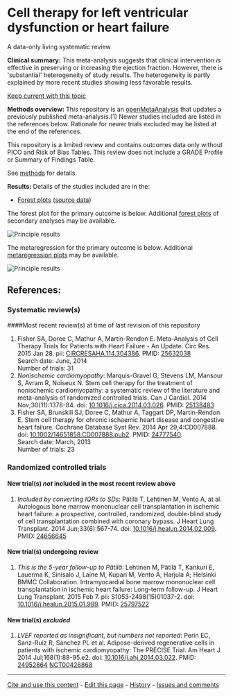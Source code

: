 # Cell therapy for left ventricular dysfunction or heart failure
A data-only living systematic review

**Clinical summary:** This meta-analysis suggests that clinical intervention *is* effective in preserving or increasing the ejection fraction. However, there is 'substantial' heterogeneity of study results. The heterogeneity is partly explained by more recent studies showing less favorable results.

[Keep current with this topic](Keep-up.md)

**Methods overview:** This repository is an [openMetaAnalysis](https://openmetaanalysis.github.io/) that updates a previously published meta-analysis.(1) Newer studies included are listed in the references below. Rationale for newer trials excluded may be listed at the end of the references. 

This repository is a limited review and contains outcomes data only without PICO and Risk of Bias Tables.  This review does not include a GRADE Profile or Summary of Findings Table.

See [methods](http://openmetaanalysis.github.io/methods.html) for details.

**Results:** Details of the studies included are in the:
* [Forest plots](../../tree/master/forest-plots) ([source data](../../tree/master/data))

The forest plot for the primary outcome is below. Additional [forest plots](../../tree/master/forest-plots) of secondary analyses may be available. 

![Principle results](https://raw.githubusercontent.com/openMetaAnalysis/Cell-therapy-for-left-ventricular-dysfunction/master/forest-plots/Outcome-Primary.png "Principle results")

The metaregression for the primary outcome is below. Additional [metaregression plots](../../tree/master/metaregression) may be available.

![Principle results](https://raw.githubusercontent.com/openMetaAnalysis/Cell-therapy-for-left-ventricular-dysfunction/master/metaregression/Outcome-Primary.png "Principle results - metaregression")

References:
----------------------------------
### Systematic review(s)
####Most recent review(s) at time of last revision of this repository
1. Fisher SA, Doree C, Mathur A, Martin-Rendon E. Meta-Analysis of Cell Therapy Trials for Patients with Heart Failure - An Update. Circ Res. 2015 Jan 28. pii: [CIRCRESAHA.114.304386](http://dx.doi.org/CIRCRESAHA.114.304386). PMID: [25632038](http://pubmed.gov/25632038)<br/>Search date: June, 2014<br/>Number of trials: 31
1. *Nonischemic cardiomyopathy*: Marquis-Gravel G, Stevens LM, Mansour S, Avram R, Noiseux N. Stem cell therapy for the treatment of nonischemic cardiomyopathy: a systematic review of the literature and meta-analysis of randomized controlled trials. Can J Cardiol. 2014 Nov;30(11):1378-84. doi: [10.1016/j.cjca.2014.03.026](http://dx.doi.org/10.1016/j.cjca.2014.03.026). PMID: [25138483](http://pubmed.gov/25138483)
1. Fisher SA, Brunskill SJ, Doree C, Mathur A, Taggart DP, Martin-Rendon E. Stem cell therapy for chronic ischaemic heart disease and congestive heart failure. Cochrane Database Syst Rev. 2014 Apr 29;4:CD007888. doi:
[10.1002/14651858.CD007888.pub2](http://dx.doi.org/10.1002/14651858.CD007888.pub2). PMID: [24777540](http://pubmed.gov/24777540).<br/>Search date: March, 2013<br/>Number of trials: 23

### Randomized controlled trials
#### New trial(s) *not* included in the most recent review above
1. *Included by converting IQRs to SDs*: Pätilä T, Lehtinen M, Vento A, at al. Autologous bone marrow mononuclear cell transplantation in ischemic heart failure: a prospective, controlled, randomized, double-blind study of cell transplantation combined with coronary bypass. J Heart Lung Transplant. 2014 Jun;33(6):567-74. doi: [10.1016/j.healun.2014.02.009](http://dx.doi.org/10.1016/j.healun.2014.02.009). PMID: [24656645](http://pubmed.gov/24656645)

#### New trial(s) undergoing review
1. *This is the 5-year follow-up to Pätilä*: Lehtinen M, Pätilä T, Kankuri E, Lauerma K, Sinisalo J, Laine M, Kupari M, Vento A, Harjula A; Helsinki BMMC Collaboration. Intramyocardial bone marrow mononuclear cell transplantation in ischemic heart failure: Long-term follow-up.  J Heart Lung Transplant. 2015 Feb 7. pii: S1053-2498(15)01037-2. doi:
[10.1016/j.healun.2015.01.989](http://dx.doi.org/10.1016/j.healun.2015.01.989). PMID: [25797522](http://pubmed.gov/25797522)


#### New trial(s) *excluded* 
1. *LVEF reported as insignificant, but numbers not reported*: Perin EC, Sanz-Ruiz R, Sánchez PL et al. Adipose-derived regenerative cells in patients with ischemic cardiomyopathy: The PRECISE Trial.
Am Heart J. 2014 Jul;168(1):88-95.e2. doi: [10.1016/j.ahj.2014.03.022](http://dx.doi.org/10.1016/j.ahj.2014.03.022). PMID: [24952864](http://pubmed.gov/24952864) [NCT00426868](https://clinicaltrials.gov/ct2/show/NCT00426868)

-------------------------------
[Cite and use this content](https://github.com/openMetaAnalysis/openMetaAnalysis.github.io/blob/master/reusing.MD)  - [Edit this page](../../edit/master/README.md) - [History](../../commits/master/README.md)  - 
[Issues and comments](../../issues?q=is%3Aboth+is%3Aissue)

